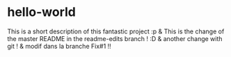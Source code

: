 # hello-world
This is a short description of this fantastic project :p
& This is the change of the master README in the readme-edits branch ! :D
& another change with git !
& modif dans la branche Fix#1 !!